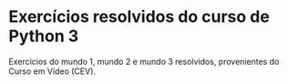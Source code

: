 # Exercícios resolvidos do curso de Python 3
Exercícios do mundo 1, mundo 2 e mundo 3 resolvidos, provenientes do Curso em Vídeo (CEV).
